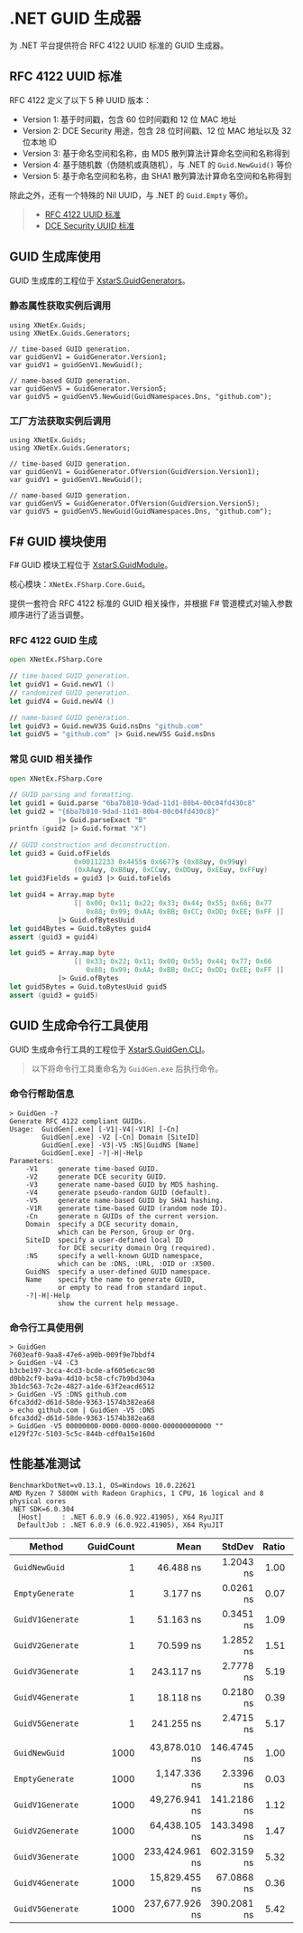 ﻿# .NET GUID 生成器

为 .NET 平台提供符合 RFC 4122 UUID 标准的 GUID 生成器。

## RFC 4122 UUID 标准

RFC 4122 定义了以下 5 种 UUID 版本：

* Version 1: 基于时间戳，包含 60 位时间戳和 12 位 MAC 地址
* Version 2: DCE Security 用途，包含 28 位时间戳、12 位 MAC 地址以及 32 位本地 ID
* Version 3: 基于命名空间和名称，由 MD5 散列算法计算命名空间和名称得到
* Version 4: 基于随机数（伪随机或真随机），与 .NET 的 `Guid.NewGuid()` 等价
* Version 5: 基于命名空间和名称，由 SHA1 散列算法计算命名空间和名称得到

除此之外，还有一个特殊的 Nil UUID，与 .NET 的 `Guid.Empty` 等价。

> * [RFC 4122 UUID 标准](https://www.rfc-editor.org/rfc/rfc4122)
> * [DCE Security UUID 标准](https://pubs.opengroup.org/onlinepubs/9696989899/chap5.htm)

## GUID 生成库使用

GUID 生成库的工程位于 [XstarS.GuidGenerators](XstarS.GuidGenerators)。

### 静态属性获取实例后调用

``` CSharp
using XNetEx.Guids;
using XNetEx.Guids.Generators;

// time-based GUID generation.
var guidGenV1 = GuidGenerator.Version1;
var guidV1 = guidGenV1.NewGuid();

// name-based GUID generation.
var guidGenV5 = GuidGenerator.Version5;
var guidV5 = guidGenV5.NewGuid(GuidNamespaces.Dns, "github.com");
```

### 工厂方法获取实例后调用

``` CSharp
using XNetEx.Guids;
using XNetEx.Guids.Generators;

// time-based GUID generation.
var guidGenV1 = GuidGenerator.OfVersion(GuidVersion.Version1);
var guidV1 = guidGenV1.NewGuid();

// name-based GUID generation.
var guidGenV5 = GuidGenerator.OfVersion(GuidVersion.Version5);
var guidV5 = guidGenV5.NewGuid(GuidNamespaces.Dns, "github.com");
```

## F# GUID 模块使用

F# GUID 模块工程位于 [XstarS.GuidModule](XstarS.GuidModule)。

核心模块：`XNetEx.FSharp.Core.Guid`。

提供一套符合 RFC 4122 标准的 GUID 相关操作，并根据 F# 管道模式对输入参数顺序进行了适当调整。

### RFC 4122 GUID 生成

``` FSharp
open XNetEx.FSharp.Core

// time-based GUID generation.
let guidV1 = Guid.newV1 ()
// randomized GUID generation.
let guidV4 = Guid.newV4 ()

// name-based GUID generation.
let guidV3 = Guid.newV3S Guid.nsDns "github.com"
let guidV5 = "github.com" |> Guid.newV5S Guid.nsDns
```

### 常见 GUID 相关操作

``` FSharp
open XNetEx.FSharp.Core

// GUID parsing and formatting.
let guid1 = Guid.parse "6ba7b810-9dad-11d1-80b4-00c04fd430c8"
let guid2 = "{6ba7b810-9dad-11d1-80b4-00c04fd430c8}"
            |> Guid.parseExact "B"
printfn (guid2 |> Guid.format "X")

// GUID construction and deconstruction.
let guid3 = Guid.ofFields
                0x00112233 0x4455s 0x6677s (0x88uy, 0x99uy)
                (0xAAuy, 0xBBuy, 0xCCuy, 0xDDuy, 0xEEuy, 0xFFuy)
let guid3Fields = guid3 |> Guid.toFields

let guid4 = Array.map byte
                [| 0x00; 0x11; 0x22; 0x33; 0x44; 0x55; 0x66; 0x77
                   0x88; 0x99; 0xAA; 0xBB; 0xCC; 0xDD; 0xEE; 0xFF |]
            |> Guid.ofBytesUuid
let guid4Bytes = Guid.toBytes guid4
assert (guid3 = guid4)

let guid5 = Array.map byte
                [| 0x33; 0x22; 0x11; 0x00; 0x55; 0x44; 0x77; 0x66
                   0x88; 0x99; 0xAA; 0xBB; 0xCC; 0xDD; 0xEE; 0xFF |]
            |> Guid.ofBytes
let guid5Bytes = Guid.toBytesUuid guid5
assert (guid3 = guid5)
```

## GUID 生成命令行工具使用

GUID 生成命令行工具的工程位于 [XstarS.GuidGen.CLI](XstarS.GuidGen.CLI)。

> 以下将命令行工具重命名为 `GuidGen.exe` 后执行命令。

### 命令行帮助信息

``` Batch
> GuidGen -?
Generate RFC 4122 compliant GUIDs.
Usage:  GuidGen[.exe] [-V1|-V4|-V1R] [-Cn]
        GuidGen[.exe] -V2 [-Cn] Domain [SiteID]
        GuidGen[.exe] -V3|-V5 :NS|GuidNS [Name]
        GuidGen[.exe] -?|-H|-Help
Parameters:
    -V1     generate time-based GUID.
    -V2     generate DCE security GUID.
    -V3     generate name-based GUID by MD5 hashing.
    -V4     generate pseudo-random GUID (default).
    -V5     generate name-based GUID by SHA1 hashing.
    -V1R    generate time-based GUID (random node ID).
    -Cn     generate n GUIDs of the current version.
    Domain  specify a DCE security domain,
            which can be Person, Group or Org.
    SiteID  specify a user-defined local ID
            for DCE security domain Org (required).
    :NS     specify a well-known GUID namespace,
            which can be :DNS, :URL, :OID or :X500.
    GuidNS  specify a user-defined GUID namespace.
    Name    specify the name to generate GUID,
            or empty to read from standard input.
    -?|-H|-Help
            show the current help message.
```

### 命令行工具使用例

``` Batch
> GuidGen
7603eaf0-9aa8-47e6-a90b-009f9e7bbdf4
> GuidGen -V4 -C3
b3cbe197-3cca-4cd3-bcde-af605e6cac90
d0bb2cf9-ba9a-4d10-bc58-cfc7b9bd304a
3b1dc563-7c2e-4827-a1de-63f2eacd6512
> GuidGen -V5 :DNS github.com
6fca3dd2-d61d-58de-9363-1574b382ea68
> echo github.com | GuidGen -V5 :DNS
6fca3dd2-d61d-58de-9363-1574b382ea68
> GuidGen -V5 00000000-0000-0000-0000-000000000000 ""
e129f27c-5103-5c5c-844b-cdf0a15e160d
```

## 性能基准测试

``` PlainText
BenchmarkDotNet=v0.13.1, OS=Windows 10.0.22621
AMD Ryzen 7 5800H with Radeon Graphics, 1 CPU, 16 logical and 8 physical cores
.NET SDK=6.0.304
  [Host]     : .NET 6.0.9 (6.0.922.41905), X64 RyuJIT
  DefaultJob : .NET 6.0.9 (6.0.922.41905), X64 RyuJIT
```

|           Method | GuidCount |           Mean |      StdDev | Ratio | RatioSD |
|----------------- |----------:|---------------:|------------:|------:|--------:|
|    `GuidNewGuid` |         1 |      46.488 ns |   1.2043 ns |  1.00 |    0.00 |
|  `EmptyGenerate` |         1 |       3.177 ns |   0.0261 ns |  0.07 |    0.00 |
| `GuidV1Generate` |         1 |      51.163 ns |   0.3451 ns |  1.09 |    0.03 |
| `GuidV2Generate` |         1 |      70.599 ns |   1.2852 ns |  1.51 |    0.04 |
| `GuidV3Generate` |         1 |     243.117 ns |   2.7778 ns |  5.19 |    0.12 |
| `GuidV4Generate` |         1 |      18.118 ns |   0.2180 ns |  0.39 |    0.01 |
| `GuidV5Generate` |         1 |     241.255 ns |   2.4715 ns |  5.17 |    0.14 |
|                  |           |                |             |       |         |
|    `GuidNewGuid` |      1000 |  43,878.010 ns | 146.4745 ns |  1.00 |    0.00 |
|  `EmptyGenerate` |      1000 |   1,147.336 ns |   2.3396 ns |  0.03 |    0.00 |
| `GuidV1Generate` |      1000 |  49,276.941 ns | 141.2186 ns |  1.12 |    0.00 |
| `GuidV2Generate` |      1000 |  64,438.105 ns | 143.3498 ns |  1.47 |    0.01 |
| `GuidV3Generate` |      1000 | 233,424.961 ns | 602.3159 ns |  5.32 |    0.02 |
| `GuidV4Generate` |      1000 |  15,829.455 ns |  67.0868 ns |  0.36 |    0.00 |
| `GuidV5Generate` |      1000 | 237,677.926 ns | 390.2081 ns |  5.42 |    0.02 |
